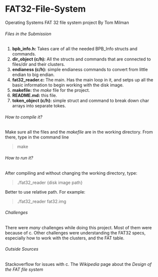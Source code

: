 # FAT32-File-System
Operating Systems FAT 32 file system project
By Tom Milman

###### Files in the Submission
1. **bpb_info.h:** Takes care of all the needed BPB_Info structs and commands.
2. **dir_object (c/h):** All the structs and commands that are connected to files/dir and their clusters. 
3. **endianess (c/h):** simple endianess commands to convert from little endian to big endian.
4. **fat32_reader.c:** The main. Has the main loop in it, and setps up all the basic information to begin working with the disk image. 
5. **makefile:** the *make* file for the project.
6. **README.md:** this file.
7. **token_object (c/h):** simple struct and command to break down char arrays into separate tokes.

###### How to compile it?
Make sure all the files and the *makefile* are in the working directory. From there, type in the command line
> make

###### How to run it?
After compiling and without changing the working directory, type:
> ./fat32_reader {disk image path}

Better to use relative path. For example: 
> ./fat32_reader fat32.img

###### Challenges
There were *many* challenges while doing this project. Most of them were because of c. 
Other challenges were understanding the FAT32 specs, especially how to work with the clusters, and the FAT table.

###### Outside Sources
Stackoverflow for issues with c.
The *Wikipedia* page about the *Design of the FAT file system*
